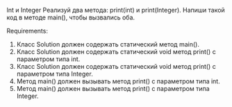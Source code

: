 Int и Integer
Реализуй два метода: print(int) и print(Integer).
Напиши такой код в методе main(), чтобы вызвались оба.


Requirements:
1. Класс Solution должен содержать статический метод main().
2. Класс Solution должен содержать статический void метод print() с параметром типа int.
3. Класс Solution должен содержать статический void метод print() с параметром типа Integer.
4. Метод main() должен вызывать метод print() с параметром типа int.
5. Метод main() должен вызывать метод print() с параметром типа Integer.
